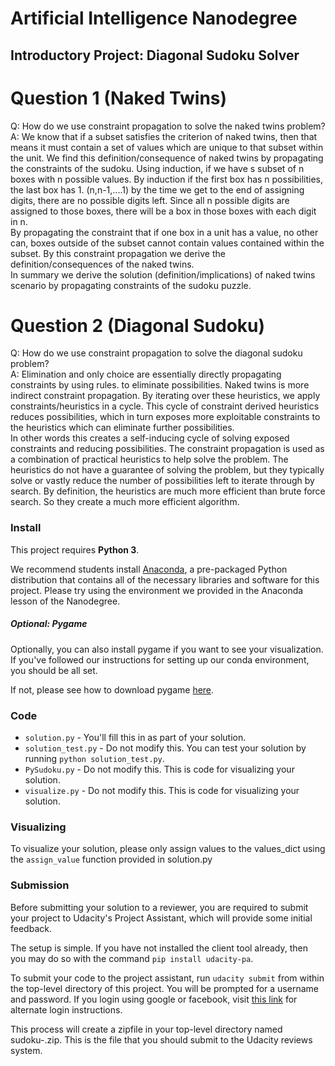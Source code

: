 # Artificial Intelligence Nanodegree
## Introductory Project: Diagonal Sudoku Solver

# Question 1 (Naked Twins)
Q: How do we use constraint propagation to solve the naked twins problem?  
A: We know that if a subset satisfies the criterion of naked twins, then that means it must contain a set of values which are unique to that subset within the unit.  We
 find this definition/consequence of naked twins by propagating the constraints of the sudoku.  Using induction, if we have s subset of n boxes with n possible values.
 By induction if the first box has n possibilities, the last box has 1. (n,n-1,....1) by the time we get to the end of assigning digits,
 there are no possible digits left.  Since all n possible digits are assigned to those boxes, there will be a box in those boxes with each digit in n.  
 By propagating the constraint that if one box in a unit has a value, no other can, boxes outside of the subset cannot contain values contained within the subset.
 By this constraint propagation we derive the definition/consequences of the naked twins.  
 In summary we derive the solution (definition/implications) of naked twins scenario by propagating constraints of the sudoku puzzle. 

# Question 2 (Diagonal Sudoku)
Q: How do we use constraint propagation to solve the diagonal sudoku problem?  
A: Elimination and only choice are essentially directly propagating constraints by using rules.
to eliminate possibilities.  Naked twins is more indirect constraint propagation.  By iterating over these
heuristics, we apply constraints/heuristics in a cycle.  This cycle of constraint derived heuristics reduces possibilities, 
which in turn exposes more exploitable constraints to the heuristics which can eliminate further possibilities.  
In other words this creates a self-inducing cycle of solving exposed constraints and reducing possibilities.  The constraint propagation is used as a combination of practical heuristics
to help solve the problem.  The heuristics do not have a guarantee of solving the problem, but they typically solve or vastly reduce the number of possibilities left to iterate through by search.
By definition, the heuristics are much more efficient than brute force search.  So they create a much more efficient algorithm.  


### Install

This project requires **Python 3**.

We recommend students install [Anaconda](https://www.continuum.io/downloads), a pre-packaged Python distribution that contains all of the necessary libraries and software for this project. 
Please try using the environment we provided in the Anaconda lesson of the Nanodegree.

##### Optional: Pygame

Optionally, you can also install pygame if you want to see your visualization. If you've followed our instructions for setting up our conda environment, you should be all set.

If not, please see how to download pygame [here](http://www.pygame.org/download.shtml).

### Code

* `solution.py` - You'll fill this in as part of your solution.
* `solution_test.py` - Do not modify this. You can test your solution by running `python solution_test.py`.
* `PySudoku.py` - Do not modify this. This is code for visualizing your solution.
* `visualize.py` - Do not modify this. This is code for visualizing your solution.

### Visualizing

To visualize your solution, please only assign values to the values_dict using the `assign_value` function provided in solution.py

### Submission
Before submitting your solution to a reviewer, you are required to submit your project to Udacity's Project Assistant, which will provide some initial feedback.  

The setup is simple.  If you have not installed the client tool already, then you may do so with the command `pip install udacity-pa`.  

To submit your code to the project assistant, run `udacity submit` from within the top-level directory of this project.  You will be prompted for a username and password.  If you login using google or facebook, visit [this link](https://project-assistant.udacity.com/auth_tokens/jwt_login) for alternate login instructions.

This process will create a zipfile in your top-level directory named sudoku-<id>.zip.  This is the file that you should submit to the Udacity reviews system.

